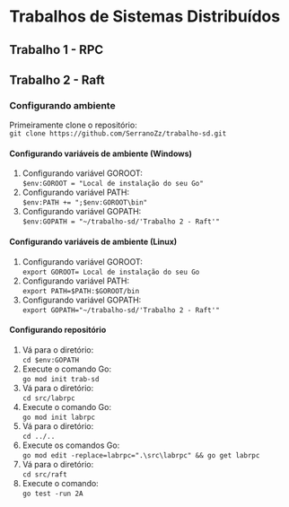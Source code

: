 ﻿# Trabalhos de Sistemas Distribuídos
## Trabalho 1 - RPC

## Trabalho 2 - Raft
### Configurando ambiente
Primeiramente clone o repositório: <br/>
`git clone https://github.com/SerranoZz/trabalho-sd.git`

#### Configurando variáveis de ambiente (Windows)
1. Configurando variável GOROOT: <br/>
`$env:GOROOT = "Local de instalação do seu Go"`
2. Configurando variável PATH: <br/>
`$env:PATH += ";$env:GOROOT\bin"`
3. Configurando variável GOPATH: <br/>
`$env:GOPATH = "~/trabalho-sd/'Trabalho 2 - Raft'"`

#### Configurando variáveis de ambiente (Linux)
1. Configurando variável GOROOT: <br/>
`export GOROOT= Local de instalação do seu Go`
2. Configurando variável PATH: <br/>
`export PATH=$PATH:$GOROOT/bin`
3. Configurando variável GOPATH: <br/>
`export GOPATH="~/trabalho-sd/'Trabalho 2 - Raft'"`

#### Configurando repositório
1. Vá para o diretório: <br/>
`cd $env:GOPATH`
2. Execute o comando Go: <br/>
`go mod init trab-sd`
3. Vá para o diretório: <br/>
`cd src/labrpc`
4. Execute o comando Go: <br/>
`go mod init labrpc`
5. Vá para o diretório: <br/>
`cd ../..`
6. Execute os comandos Go: <br/>
`go mod edit -replace=labrpc=".\src\labrpc" && go get labrpc`
7. Vá para o diretório: <br/>
`cd src/raft`
8. Execute o comando: <br/>
`go test -run 2A`
